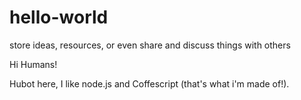# hello-world
store ideas, resources, or even share and discuss things with others

Hi Humans!

Hubot here, I like node.js and Coffescript  (that's what i'm made of!).

